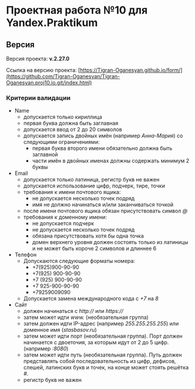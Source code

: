 ﻿# Проектная работа №10 для Yandex.Praktikum

## Версия

Версия проекта: **v.2.27.0**

Ссылка на версию проекта: [https://Tigran-Oganesyan.github.io/form/](https://github.com/Tigran-Oganesyan/Tigran-Oganesyan.proj10.io.git/index.html)


### Критерии валидации

* Name
  - допускается только кириллица
  - первая буква должна быть заглавная
  - допускается ввод от 2 до 20 символов
  - допускается запись двойных имён (например *Анна-Мария*) со следующими ограничениями:
     - первая буква второго имени обязательно должна быть заглавной
     - части имён в двойных именах должны содержать минимум 2 буквы
* Email
  - допускается только латиница, регистр букв не важен
  - допускается использование цифр, подчерк, тире, точки
  - требования к имени почтового ящика:
     - не допускается несколько точек подряд
     - имя не должно начинаться и/или заканчиваться точкой
  - после имени почтового ящика обязан присутствовать символ *@*
  - требования к доменному имени:
     - не допускается подчерк
     - не допускается несколько точек подряд
     - обязана присутствовать хотя бы одна точка
     - домен верхнего уровня должен состоять только из латиницы и не может быть короче 2 символов и длиннее 6
* Телефон
  - Допускаются следующие форматы номера:
     - +7(925)900-90-90
     - +7(925) 900-90-90
     - +7 (925) 900-90-90
     - +7 925-900-90-90
     - +79259009090
  - Допускается замена международного кода с *+7* на *8*
* Сайт
  - должен начинаться с *http://* или *https://*
  - затем может идти *www.* (необязательная группа)
  - затем должен идти IP-адрес (например *255.255.255.255*) или доменное имя (*stasbasov.ru*)
  - затем может идти порт (необязательная группа). Порт должен начинается с двоеточия, за которым идут от 2 до 5 цифр. (например *:8080*)
  - затем может идти путь (необязательная группа). Путь должен представлять собой последовательность из цифр, дефисов, слешей, латинских букв и точек, на конце может стоять решётка *#*.
  - регистр букв не важен





